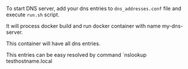 To start DNS server, add your dns entries to `dns_addresses.conf` file and execute `run.sh` script.

It will process docker build and run docker container with name my-dns-server.

This container will have all dns entries.

This entries can be easy resolved by command `nslookup testhostname.local <ip of my-dns-server container>
